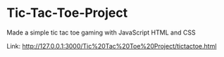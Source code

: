 # Tic-Tac-Toe-Project
Made a simple tic tac toe gaming with JavaScript HTML and CSS

Link: http://127.0.0.1:3000/Tic%20Tac%20Toe%20Project/tictactoe.html
